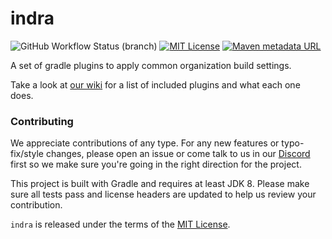 # indra

![GitHub Workflow Status (branch)](https://img.shields.io/github/actions/workflow/status/KyoriPowered/indra/build.yml) [![MIT License](https://img.shields.io/badge/license-MIT-blue)](license.txt) [![Maven metadata URL](https://img.shields.io/maven-metadata/v?label=gradle%20plugin%20portal&metadataUrl=https%3A%2F%2Fplugins.gradle.org%2Fm2%2Fnet%2Fkyori%2Findra-common%2Fmaven-metadata.xml)](https://plugins.gradle.org/plugin/net.kyori.indra)

A set of gradle plugins to apply common organization build settings.

Take a look at [our wiki](https://github.com/KyoriPowered/indra/wiki) for a list of included plugins and what each one does.

### Contributing

We appreciate contributions of any type. For any new features or typo-fix/style changes, please open an issue or come talk to us in our [Discord] first so we make sure you're going in the right direction for the project.

This project is built with Gradle and requires at least JDK 8. Please make sure all tests pass and license headers are updated to help us review your contribution.

`indra` is released under the terms of the [MIT License](license.txt).

[Discord]: https://discord.gg/MMfhJ8F
